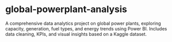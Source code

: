 # global-powerplant-analysis
A comprehensive data analytics project on global power plants, exploring capacity, generation, fuel types, and energy trends using Power BI. Includes data cleaning, KPIs, and visual insights based on a Kaggle dataset.
